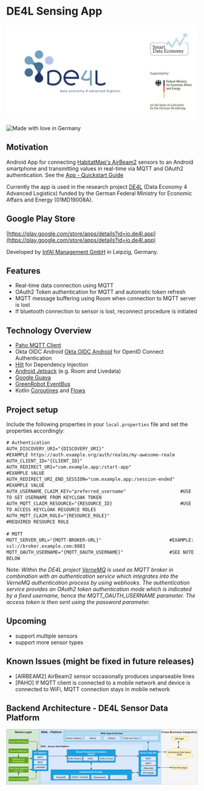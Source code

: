 # DE4L Sensing App 
![alt text][project-logo]

![Made with love in Germany](https://madewithlove.now.sh/de?heart=true&colorA=%23000000&colorB=%23299fc7&template=for-the-badge)

## Motivation

Android App for connecting [HabitatMap's AirBeam2](https://www.habitatmap.org/airbeam) sensors to an Android smartphone and transmitting values in real-time via MQTT and OAuth2 authentication. See the [App - Quickstart Guide](documentation/quickstart-airbeam2-de4l-app.pdf)

Currently the app is used in the research project [DE4L](https://de4l.io/en/about-de4l/) (Data Economy 4 Advanced Logistics) funded by the German Federal Ministry for Economic Affairs and Energy (01MD19008A).

## Google Play Store

[https://play.google.com/store/apps/details?id=io.de4l.app](https://play.google.com/store/apps/details?id=io.de4l.app)

Developed by [InfAI Management GmbH](https://infai.org/) in Leipzig, Germany.

## Features
- Real-time data connection using MQTT
- OAuth2 Token authentication for MQTT and automatic token refresh
- MQTT message buffering using Room when connection to MQTT server is lost
- If bluetooth connection to sensor is lost, reconnect procedure is initiated


## Technology Overview
- [Paho MQTT Client](https://github.com/eclipse/paho.mqtt.android)
- Okta OIDC Android [Okta OIDC Android](https://github.com/okta/okta-oidc-android) for OpenID Connect Authentication
- [Hilt](https://dagger.dev/hilt/) for Dependency Injection
- [Android Jetpack](https://developer.android.com/jetpack) (e.g. Room and Livedata)
- [Google Guava](https://github.com/google/guava)
- [GreenRobot EventBus](https://greenrobot.org/eventbus/)
- Kotlin [Coroutines](https://kotlinlang.org/docs/coroutines-guide.html) and [Flows](https://kotlinlang.org/docs/flow.html)


## Project setup

Include the following properties in your `local.properties` file and set the properties accordingly:

```
# Authentication
AUTH_DISCOVERY_URI="{DISCOVERY_URI}"                            #EXAMPLE https://auth.example.org/auth/realms/my-awesome-realm
AUTH_CLIENT_ID="{CLIENT_ID}"
AUTH_REDIRECT_URI="com.example.app:/start-app"                  #EXAMPLE VALUE
AUTH_REDIRECT_URI_END_SESSION="com.example.app:/session-ended"  #EXAMPLE VALUE
AUTH_USERNAME_CLAIM_KEY="preferred_username"                    #USE TO GET USERNAME FROM KEYCLOAK TOKEN
AUTH_MQTT_CLAIM_RESOURCE="{RESOURCE_ID}                         #USE TO ACCESS KEYCLOAK RESOURCE ROLES
AUTH_MQTT_CLAIM_ROLE="{RESOURCE_ROLE}"                          #REQUIRED RESOURCE ROLE

# MQTT
MQTT_SERVER_URL="{MQTT-BROKER-URL}"                         #EXAMPLE: ssl://broker.example.com:8883
MQTT_OAUTH_USERNAME="{MQTT_OAUTH_USERNAME}"                 #SEE NOTE BELOW
```

Note:
*Within the DE4L project [VerneMQ](https://vernemq.com/) is used as MQTT broker in combination with an authentication service which integrates into the VerneMQ authentication process by using webhooks. The authentication service provides an OAuth2 token authentication mode which is indicated by a fixed username, hence the MQTT_OAUTH_USERNAME parameter. The access token is then sent using the password parameter.*

## Upcoming
- support multiple sensors
- support more sensor types

## Known Issues (might be fixed in future releases)
- [AIRBEAM2] AirBeam2 sensor occasionally produces unparseable lines
- [PAHO] If MQTT client is connected to a mobile network and device is connected to WiFi, MQTT connection stays in mobile network

## Backend Architecture - DE4L Sensor Data Platform
![alt text][platform-architecture]


[project-logo]: documentation/logos/project-logo.png "DE4L Project Logo"
[platform-architecture]: documentation/de4l-sensor-data-platform-architecture.png "DE4L Sensor Data Platform Architecture"